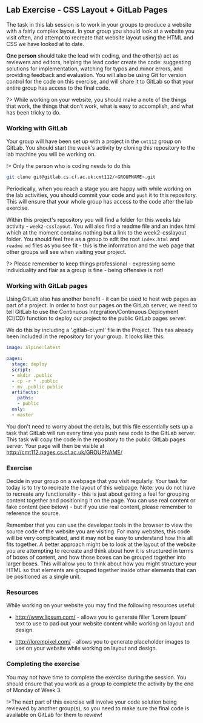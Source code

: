 ## Lab Exercise - CSS Layout + GitLab Pages

The task in this lab session is to work in your groups to produce a website with a fairly complex layout. In your group you should look at a website you visit often, and attempt to recreate that website layout using the HTML and CSS we have looked at to date.

**One person** should take the lead with coding, and the other(s) act as reviewers and editors, helping the lead coder create the code: suggesting solutions for implementation, watching for typos and minor errors, and providing feedback and evaluation. You will also be using Git for version control for the code on this exercise, and will share it to GitLab so that your entire group has access to the final code.

?> While working on your website, you should make a note of the things that work, the things that don’t work, what is easy to accomplish, and what has been tricky to do.


### Working with GitLab

Your group will have been set up with a project in the `cmt112` group on GitLab. You should start the week's activity by cloning this repository to the lab machine you will be working on. 

!> Only the person who is coding needs to do this

```bash
git clone git@gitlab.cs.cf.ac.uk:cmt112/<GROUPNAME>.git
```

Periodically, when you reach a stage you are happy with while working on the lab activities, you should commit your code and `push` it to this repository. This will ensure that your whole group has access to the code after the lab exercise.

Within this project's repository you will find a folder for this weeks lab activity - `week2-csslayout`. You will also find a readme file and an index.html which at the moment contains nothing but a link to the week2-csslayout folder. You should feel free as a group to edit the root `index.html` and `readme.md` files as you see fit - this is the information and the web page that other groups will see when visiting your project. 

?> Please remember to keep things professional - expressing some individuality and flair as a group is fine - being offensive is not!


### Working with GitLab pages

Using GitLab also has another benefit - it can be used to host web pages as part of a project. In order to host our pages on the GitLab server, we need to tell GitLab to use the Continuous Integration/Continuous Deployment (CI/CD) function to deploy our project to the public GitLab pages server.

We do this by including a '.gitlab-ci.yml' file in the Project. This has already been included in the repository for your group. It looks like this:

```yaml
image: alpine:latest

pages:
  stage: deploy
  script:
  - mkdir .public
  - cp -r * .public
  - mv .public public
  artifacts:
    paths:
    - public
  only:
  - master
```

You don't need to worry about the details, but this file essentially sets up a task that GitLab will run every time you push new code to the GitLab server. This task will copy the code in the repository to the public GitLab pages server. Your page will then be visible at http://cmt112.pages.cs.cf.ac.uk/GROUPNAME/


### Exercise

Decide in your group on a webpage that you visit regularly. Your task for today is to try to recreate the layout of this webpage. Note: you do not have to recreate any functionality - this is just about getting a feel for grouping content together and positioning it on the page. You can use real content or fake content (see below) - but if you use real content, please remember to reference the source.

Remember that you can use the developer tools in the browser to view the source code of the website you are visiting. For many websites, this code will be very complicated, and it may not be easy to understand how this all fits together. A better approach might be to look at the layout of the website you are attempting to recreate and think about how it is structured in terms of boxes of content, and how those boxes can be grouped together into larger boxes. This will allow you to think about how you might structure your HTML so that elements are grouped together inside other elements that can be positioned as a single unit.


### Resources

While working on your website you may find the following resources useful:

* http://www.lipsum.com/ - allows you to generate filler ‘Lorem Ipsum’ text to use to pad out your website content while working on layout and design.

* http://lorempixel.com/ - allows you to generate placeholder images to use on your website while working on layout and design.


### Completing the exercise

You may not have time to complete the exercise during the session. You should ensure that you work as a group to complete the activity by the end of Monday of Week 3. 

!>The next part of this exercise will involve your code solution being reviewed by another group(s), so you need to make sure the final code is available on GitLab for them to review!